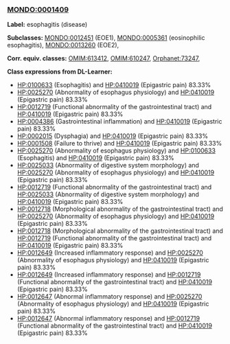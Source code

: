 
### [MONDO:0001409](http://purl.obolibrary.org/obo/MONDO_0001409)
**Label:** esophagitis (disease)

**Subclasses:** [MONDO:0012451](http://purl.obolibrary.org/obo/MONDO_0012451) (EOE1), [MONDO:0005361](http://purl.obolibrary.org/obo/MONDO_0005361) (eosinophilic esophagitis), [MONDO:0013260](http://purl.obolibrary.org/obo/MONDO_0013260) (EOE2), 

**Corr. equiv. classes:** [OMIM:613412](http://purl.obolibrary.org/obo/OMIM_613412), [OMIM:610247](http://purl.obolibrary.org/obo/OMIM_610247), [Orphanet:73247](http://www.orpha.net/ORDO/Orphanet_73247), 

**Class expressions from DL-Learner:**

- [HP:0100633](http://purl.obolibrary.org/obo/HP_0100633) (Esophagitis) and [HP:0410019](http://purl.obolibrary.org/obo/HP_0410019) (Epigastric pain) 83.33%
- [HP:0025270](http://purl.obolibrary.org/obo/HP_0025270) (Abnormality of esophagus physiology) and [HP:0410019](http://purl.obolibrary.org/obo/HP_0410019) (Epigastric pain) 83.33%
- [HP:0012719](http://purl.obolibrary.org/obo/HP_0012719) (Functional abnormality of the gastrointestinal tract) and [HP:0410019](http://purl.obolibrary.org/obo/HP_0410019) (Epigastric pain) 83.33%
- [HP:0004386](http://purl.obolibrary.org/obo/HP_0004386) (Gastrointestinal inflammation) and [HP:0410019](http://purl.obolibrary.org/obo/HP_0410019) (Epigastric pain) 83.33%
- [HP:0002015](http://purl.obolibrary.org/obo/HP_0002015) (Dysphagia) and [HP:0410019](http://purl.obolibrary.org/obo/HP_0410019) (Epigastric pain) 83.33%
- [HP:0001508](http://purl.obolibrary.org/obo/HP_0001508) (Failure to thrive) and [HP:0410019](http://purl.obolibrary.org/obo/HP_0410019) (Epigastric pain) 83.33%
- [HP:0025270](http://purl.obolibrary.org/obo/HP_0025270) (Abnormality of esophagus physiology) and [HP:0100633](http://purl.obolibrary.org/obo/HP_0100633) (Esophagitis) and [HP:0410019](http://purl.obolibrary.org/obo/HP_0410019) (Epigastric pain) 83.33%
- [HP:0025033](http://purl.obolibrary.org/obo/HP_0025033) (Abnormality of digestive system morphology) and [HP:0025270](http://purl.obolibrary.org/obo/HP_0025270) (Abnormality of esophagus physiology) and [HP:0410019](http://purl.obolibrary.org/obo/HP_0410019) (Epigastric pain) 83.33%
- [HP:0012719](http://purl.obolibrary.org/obo/HP_0012719) (Functional abnormality of the gastrointestinal tract) and [HP:0025033](http://purl.obolibrary.org/obo/HP_0025033) (Abnormality of digestive system morphology) and [HP:0410019](http://purl.obolibrary.org/obo/HP_0410019) (Epigastric pain) 83.33%
- [HP:0012718](http://purl.obolibrary.org/obo/HP_0012718) (Morphological abnormality of the gastrointestinal tract) and [HP:0025270](http://purl.obolibrary.org/obo/HP_0025270) (Abnormality of esophagus physiology) and [HP:0410019](http://purl.obolibrary.org/obo/HP_0410019) (Epigastric pain) 83.33%
- [HP:0012718](http://purl.obolibrary.org/obo/HP_0012718) (Morphological abnormality of the gastrointestinal tract) and [HP:0012719](http://purl.obolibrary.org/obo/HP_0012719) (Functional abnormality of the gastrointestinal tract) and [HP:0410019](http://purl.obolibrary.org/obo/HP_0410019) (Epigastric pain) 83.33%
- [HP:0012649](http://purl.obolibrary.org/obo/HP_0012649) (Increased inflammatory response) and [HP:0025270](http://purl.obolibrary.org/obo/HP_0025270) (Abnormality of esophagus physiology) and [HP:0410019](http://purl.obolibrary.org/obo/HP_0410019) (Epigastric pain) 83.33%
- [HP:0012649](http://purl.obolibrary.org/obo/HP_0012649) (Increased inflammatory response) and [HP:0012719](http://purl.obolibrary.org/obo/HP_0012719) (Functional abnormality of the gastrointestinal tract) and [HP:0410019](http://purl.obolibrary.org/obo/HP_0410019) (Epigastric pain) 83.33%
- [HP:0012647](http://purl.obolibrary.org/obo/HP_0012647) (Abnormal inflammatory response) and [HP:0025270](http://purl.obolibrary.org/obo/HP_0025270) (Abnormality of esophagus physiology) and [HP:0410019](http://purl.obolibrary.org/obo/HP_0410019) (Epigastric pain) 83.33%
- [HP:0012647](http://purl.obolibrary.org/obo/HP_0012647) (Abnormal inflammatory response) and [HP:0012719](http://purl.obolibrary.org/obo/HP_0012719) (Functional abnormality of the gastrointestinal tract) and [HP:0410019](http://purl.obolibrary.org/obo/HP_0410019) (Epigastric pain) 83.33%


